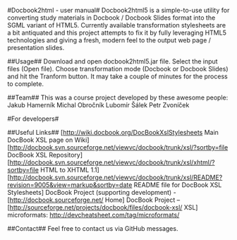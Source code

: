 #Docbook2html - user manual#
Docbook2html5 is a simple-to-use utility for converting study materials in Docbook / Docbook Slides format into the SGML variant of HTML5. Currently available transformation stylesheets are a bit antiquated and this project attempts to fix it by fully leveraging HTML5 technologies and giving a fresh, modern feel to the output web page / presentation slides.

##Usage##
Download and open docbook2html5.jar file. 
Select the input files (Open file). 
Choose transformation mode (Docbook or Docbook Slides) and hit the Tranform button.
It may take a couple of minutes for the process to complete.

##Team##
This was a course project developed by these awesome people:
Jakub Hamerník
Michal Obročník
Lubomír Šálek
Petr Zvoníček

#For developers#

##Useful Links##
[http://wiki.docbook.org/DocBookXslStylesheets Main DocBook XSL page on Wiki]
[http://docbook.svn.sourceforge.net/viewvc/docbook/trunk/xsl/?sortby=file DocBook XSL Repository]
[http://docbook.svn.sourceforge.net/viewvc/docbook/trunk/xsl/xhtml/?sortby=file HTML to XHTML 1.1]
[http://docbook.svn.sourceforge.net/viewvc/docbook/trunk/xsl/README?revision=9005&view=markup&sortby=date README file for DocBook XSL Stylesheets]
DocBook Project (supporting development) - [http://docbook.sourceforge.net/ Home]
DocBook Project – [http://sourceforge.net/projects/docbook/files/docbook-xsl/ XSL]
microformats: http://devcheatsheet.com/tag/microformats/

##Contact##
Feel free to contact us via GitHub messages.